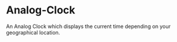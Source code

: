 # Analog-Clock
An Analog Clock which displays the current time depending on your geographical location.
